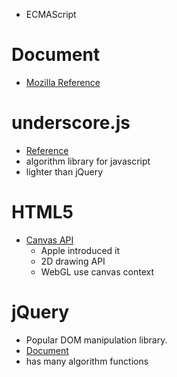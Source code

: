* ECMAScript

# Document
* [Mozilla Reference](https://developer.mozilla.org/en-US/docs/JavaScript/Reference)

# underscore.js
* [Reference](http://underscorejs.org/)
* algorithm library for javascript
* lighter than jQuery

# HTML5
* [Canvas API](http://dev.w3.org/html5/2dcontext/)
  * Apple introduced it
  * 2D drawing API
  * WebGL use canvas context

# jQuery
* Popular DOM manipulation library.
* [Document](http://api.jquery.com/)
* has many algorithm functions